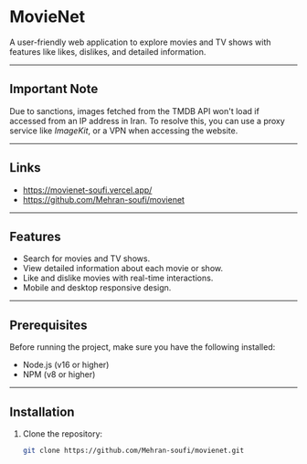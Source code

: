 # MovieNet  

A user-friendly web application to explore movies and TV shows with features like likes, dislikes, and detailed information.

---

## Important Note  
Due to sanctions, images fetched from the TMDB API won't load if accessed from an IP address in Iran. To resolve this, you can use a proxy service like *ImageKit*, or a VPN when accessing the website.

---

## Links  
- https://movienet-soufi.vercel.app/  
- https://github.com/Mehran-soufi/movienet  

---

## Features  
- Search for movies and TV shows.  
- View detailed information about each movie or show.  
- Like and dislike movies with real-time interactions.  
- Mobile and desktop responsive design.  

---

## Prerequisites  
Before running the project, make sure you have the following installed:  
- Node.js (v16 or higher)  
- NPM (v8 or higher)  

---

## Installation  

1. Clone the repository:  
   ```bash
   git clone https://github.com/Mehran-soufi/movienet.git